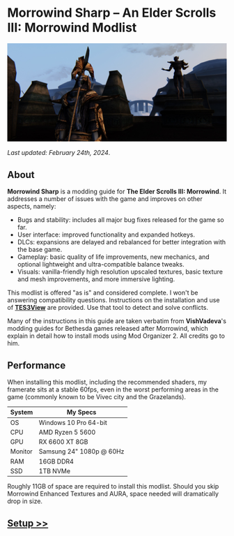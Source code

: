 # Morrowind Sharp – An Elder Scrolls III: Morrowind Modlist

![Banner](pictures/banner.jpg)

*Last updated: February 24th, 2024*.

## About

**Morrowind Sharp** is a modding guide for **The Elder Scrolls III: Morrowind**. It addresses a number of issues with the game and improves on other aspects, namely:

- Bugs and stability: includes all major bug fixes released for the game so far.
- User interface: improved functionality and expanded hotkeys.
- DLCs: expansions are delayed and rebalanced for better integration with the base game.
- Gameplay: basic quality of life improvements, new mechanics, and optional lightweight and ultra-compatible balance tweaks.
- Visuals: vanilla-friendly high resolution upscaled textures, basic texture and mesh improvements, and more immersive lighting.

This modlist is offered "as is" and considered complete. I won't be answering compatibility questions. Instructions on the installation and use of [**TES3View**](appendix.md#tes3view) are provided. Use that tool to detect and solve conflicts.

Many of the instructions in this guide are taken verbatim from **VishVadeva**'s modding guides for Bethesda games released after Morrowind, which explain in detail how to install mods using Mod Organizer 2. All credits go to him.

## Performance

When installing this modlist, including the recommended shaders, my framerate sits at a stable 60fps, even in the worst performing areas in the game (commonly known to be Vivec city and the Grazelands).

System | My Specs
------------ | -------------
OS | Windows 10 Pro 64-bit
CPU | AMD Ryzen 5 5600
GPU | RX 6600 XT 8GB 
Monitor | Samsung 24" 1080p @ 60Hz
RAM | 16GB DDR4
SSD | 1TB NVMe

Roughly 11GB of space are required to install this modlist. Should you skip Morrowind Enhanced Textures and AURA, space needed will dramatically drop in size.

## [Setup >>](setup.md)  

